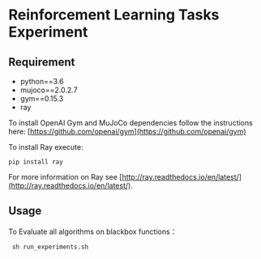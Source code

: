 
# Reinforcement Learning Tasks Experiment

## Requirement

- python==3.6
- mujoco==2.0.2.7
- gym==0.15.3
- ray

To install OpenAI Gym and MuJoCo dependencies follow the instructions here:
[https://github.com/openai/gym](https://github.com/openai/gym)

To install Ray execute: 

``` 
pip install ray
```
For more information on Ray see [http://ray.readthedocs.io/en/latest/](http://ray.readthedocs.io/en/latest/). 

## Usage

To Evaluate all algorithms on blackbox functions：

`` sh run_experiments.sh``
